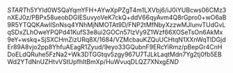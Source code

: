 $START$h5YYId0WSQaYqmYFH+AYwXpPZgT4m1LXVbj6/iJ0iYUBcws06CMz3nXEJ0z/PBPx58ueobDGIESuvyoVeK7ckQ+ddV66qyAvm4Q8rGpro0+wO6aB9R5YTQQKAwIlSnNsq4YNhMjNMOTAt9D/FNP2tMfNbyXzzwMJlunvTUdGvLqSDxZLhOweYPQPd41KufS3e8ui2GOCn57lzVy9Z1Wzf66XOSeTsOn6AkMx9eY+wskq+SjSXCHmZizURq8X/1684/VZMcbauKZQuUCHtqN1XXnWqTIDGjdEr89A8vjo2pp8YhfuAEagR1Zyud/9eyo33GQubnF9ERcYiRmz/pBepGr4CnHDoELdQRuhe5FzNa2+Wk3DTGGtqv5zgy967U7TJLkLaqtMdn7Yg2tj0fb5EBWd2YTdNnUZHtvVStUpfhItBmXp/HuWvuqDLQZ7XNxg$END$
